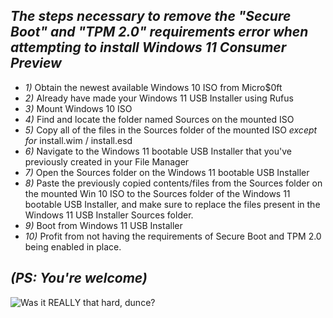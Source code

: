 ## *The steps necessary to remove the "Secure Boot" and "TPM 2.0" requirements error when attempting to install Windows 11 Consumer Preview*

- *1)*  Obtain the newest available Windows 10 ISO from Micro$0ft
- *2)*  Already have made your Windows 11 USB Installer using Rufus
- *3)*  Mount Windows 10 ISO 
- *4)*  Find and locate the folder named Sources on the mounted ISO
- *5)*  Copy all of the files in the Sources folder of the mounted ISO *except for* install.wim / install.esd
- *6)*  Navigate to the Windows 11 bootable USB Installer that you've previously created in your File Manager
- *7)*  Open the Sources folder on the Windows 11 bootable USB Installer
- *8)*  Paste the previously copied contents/files from the Sources folder on the mounted Win 10 ISO to the Sources folder of the 
        Windows 11 bootable USB Installer, and make sure to replace the files present in the Windows 11 USB Installer Sources folder.
- *9)*  Boot from Windows 11 USB Installer
- *10)* Profit from not having the requirements of Secure Boot and TPM 2.0 being enabled in place.

## _*(PS: You're welcome)*_

![Was it REALLY that hard, dunce?](https://i.ibb.co/FhwBD9v/Mhm-copy.png)
